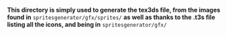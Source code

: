 **This directory is simply used to generate the tex3ds file, from the images found in** `spritesgenerator/gfx/sprites/`
**as well as thanks to the .t3s file listing all the icons, and being in** `spritesgenerator/gfx/`
